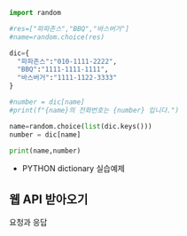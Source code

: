 ```python
import random

#res=["파파존스","BBQ","바스버거"]
#name=random.choice(res)

dic={
  "파파존스":"010-1111-2222",
  "BBQ":"1111-1111-1111",
  "바스버거":"1111-1122-3333"
}

#number = dic[name]
#print(f"{name}의 전화번호는 {number} 입니다.")

name=random.choice(list(dic.keys()))
number = dic[name]

print(name,number)
```

- PYTHON dictionary 실습예제



## 웹 API 받아오기

요청과 응답

